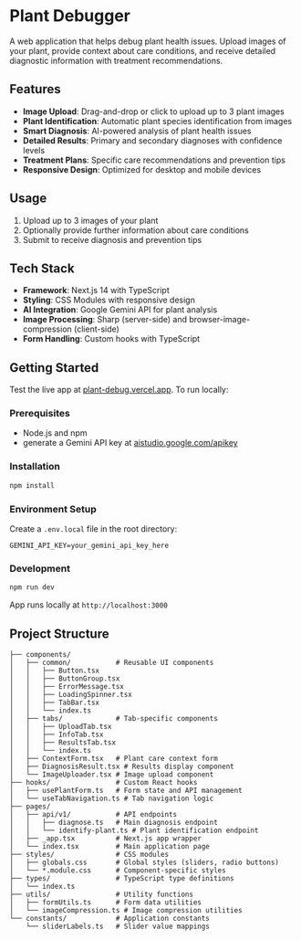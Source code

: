 # Plant Debugger

A web application that helps debug plant health issues. Upload images of your plant, provide context about care conditions, and receive detailed diagnostic information with treatment recommendations.

## Features

- **Image Upload**: Drag-and-drop or click to upload up to 3 plant images
- **Plant Identification**: Automatic plant species identification from images
- **Smart Diagnosis**: AI-powered analysis of plant health issues
- **Detailed Results**: Primary and secondary diagnoses with confidence levels
- **Treatment Plans**: Specific care recommendations and prevention tips
- **Responsive Design**: Optimized for desktop and mobile devices

## Usage
1. Upload up to 3 images of your plant
2. Optionally provide further information about care conditions
3. Submit to receive diagnosis and prevention tips

## Tech Stack
- **Framework**: Next.js 14 with TypeScript
- **Styling**: CSS Modules with responsive design
- **AI Integration**: Google Gemini API for plant analysis
- **Image Processing**: Sharp (server-side) and browser-image-compression (client-side)
- **Form Handling**: Custom hooks with TypeScript

## Getting Started

Test the live app at [plant-debug.vercel.app](https://plant-debug.vercel.app/). To run locally:

### Prerequisites
- Node.js and npm
- generate a Gemini API key at [aistudio.google.com/apikey](https://aistudio.google.com/apikey)

### Installation
```bash
npm install
```

### Environment Setup
Create a `.env.local` file in the root directory:
```env
GEMINI_API_KEY=your_gemini_api_key_here
```

### Development
```bash
npm run dev
```
App runs locally at `http://localhost:3000`

## Project Structure

```
├── components/
│   ├── common/           # Reusable UI components
│   │   ├── Button.tsx
│   │   ├── ButtonGroup.tsx
│   │   ├── ErrorMessage.tsx
│   │   ├── LoadingSpinner.tsx
│   │   ├── TabBar.tsx
│   │   └── index.ts
│   ├── tabs/             # Tab-specific components
│   │   ├── UploadTab.tsx
│   │   ├── InfoTab.tsx
│   │   ├── ResultsTab.tsx
│   │   └── index.ts
│   ├── ContextForm.tsx   # Plant care context form
│   ├── DiagnosisResult.tsx # Results display component
│   └── ImageUploader.tsx # Image upload component
├── hooks/                # Custom React hooks
│   ├── usePlantForm.ts   # Form state and API management
│   └── useTabNavigation.ts # Tab navigation logic
├── pages/
│   ├── api/v1/           # API endpoints
│   │   ├── diagnose.ts   # Main diagnosis endpoint
│   │   └── identify-plant.ts # Plant identification endpoint
│   ├── _app.tsx          # Next.js app wrapper
│   └── index.tsx         # Main application page
├── styles/               # CSS modules
│   ├── globals.css       # Global styles (sliders, radio buttons)
│   └── *.module.css      # Component-specific styles
├── types/                # TypeScript type definitions
│   └── index.ts
├── utils/                # Utility functions
│   ├── formUtils.ts      # Form data utilities
│   └── imageCompression.ts # Image compression utilities
└── constants/            # Application constants
    └── sliderLabels.ts   # Slider value mappings
```


